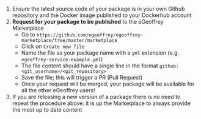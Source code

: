
1. Ensure the latest source code of your package is in your own Github repository and the Docker image published to your Dockerhub account
1. **Request for your package to be published** to the eGeoffrey Marketplace
    * Go to `https://github.com/egeoffrey/egeoffrey-marketplace/tree/master/marketplace`
    * Click on `Create new file`
    * Name the file as your package name with a `yml` extension (e.g. `egeoffrey-service-example.yml`)
    * The file content should have a single line in the format `github: <git_username>/<git_repository>`
    * Save the file; this will trigger a PR (Pull Request) 
    * Once your request will be merged, your package will be available for all the other eGeoffrey users!
1. If you are releasing a new version of a package there is no need to repeat the procedure above: it is up the Marketplace to always provide the most up to date content